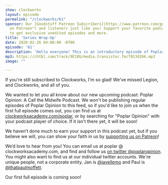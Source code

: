 ```yaml
---
show: clockworks
layout: episode
permalink: "/clockworks/61"
sponsor: Our [Goodstuff Patreon Subscribers](https://www.patreon.com/goodstuff "Goodstuff
  on Patreon") and listeners just like you! Support your favorite podcasts directly
  to get exclusive unedited episodes and more.
title: 'Series Wrap-Up'
date: 2020-02-26 04:00:00 -0700
episode: '61'
description: 'Hello everyone! This is an introductory episode of Poplar Opinion: A Call the Midwife Podcast! We are very excited about this new podcast, and we hope you will like it too!'
mp3: https://chtbl.com/track/9E18G/media.transistor.fm/f013d266.mp3
image: ""

---
```


If you're still subscribed to Clockworks, I'm so glad! We've missed Legion, and Clockworks, and all of you.

We wanted to let you all know about our new upcoming podcast: Poplar Opinion: A Call the Midwife Podcast. We won't be publishing regular episodes of Poplar Opinion to this feed, so if you'd like to join us when the first full episode comes out, you can find us at <a href="https://clockworksacademy.com/poplar">clockworksacademy.com/poplar</a>, or by searching for "Poplar Opinion" with your podcast player of choice. If it isn't there yet, it will be soon!

We haven’t done much to earn your support in this podcast yet, but if you believe we will, you can show your faith in us by <a href="https://www.patreon.com/clockworkscast">supporting us on Patreon</a>!

We’d love to hear from you! You can email us at poplar @ clockworksacademy.com, and find and follow us <a href="https://twitter.com/poplaropinion">on twitter @poplaropinion</a>. You might also want to find us at our individual twitter accounts. We're unique people, not a corporate entity. Jan is <a href="https://twitter.com/jayellemo">@jayellemo</a> and Paul is <a href="https://twitter.com/thatpaulmoffett">@thatpaulmoffett</a>.

Our first full episode is coming soon!